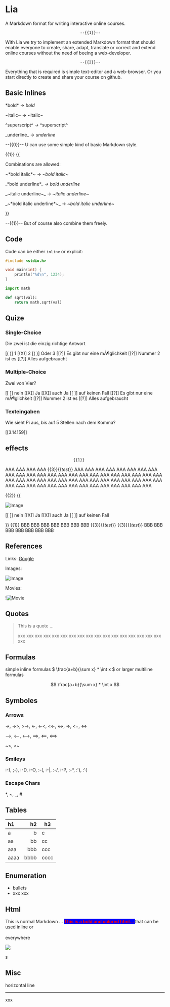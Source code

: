 <!--
Comments have to be placed in Htlml comment tags and can be put everywhere...

.123456789.123456789.123456789.123456789.123456789.123456789.123456789.123456789
-->


# Lia

A Markdown format for writing interactive online courses.


                                     --{{1}}--
With Lia we try to implement an extended Markdown format that should enable
everyone to create, share, adapt, translate or correct and extend online courses
without the need of beeing a web-developer.

                                     --{{2}}--
Everything that is required is simple text-editor and a web-browser. Or you
start directly to create and share your course on github.


## Basic Inlines

\*bold\* -> *bold*

\~italic\~ -> ~italic~

\^superscript\^ -> ^superscript^

\_underline\_ -> _underline_

--{{0}}--
U can use some simple kind of basic Markdown style.

{{1}}
{{

Combinations are allowed:

\~\*bold italic\*\~ -> ~*bold italic*~

\_\*bold underline\*\_ -> _*bold underline*_

\_\~italic underline\~\_ -> _~italic underline~_

\_\~\*bold italic underline\*\~\_ -> _~*bold italic underline*~_

}}

--{{1}}--
But of course also combine them freely.

## Code

Code can be either `inline` or explicit:

``` c
#include <stdio.h>

void main(int) {
    println("%d\n", 1234);
}
```

``` python
import math

def sqrt(val):
    return math.sqrt(val)
```

## Quize

### Single-Choice

Die zwei ist die einzig richtige Antwort

[( )] 1
[(X)] 2
[( )] Oder 3
[[?]] Es gibt nur eine mÃ¶glichkeit
[[?]] Nummer 2 ist es
[[?]] Alles aufgebraucht

### Multiple-Choice

Zwei von Vier?

[[ ]] nein
[[X]] Ja
[[X]] auch Ja
[[ ]] auf keinen Fall
[[?]] Es gibt nur eine mÃ¶glichkeit
[[?]] Nummer 2 ist es
[[?]] Alles aufgebraucht

### Texteingaben

Wie sieht Pi aus, bis auf 5 Stellen nach dem Komma?

[[3.14159]]

## effects

                                  {{1}}
AAA AAA AAA AAA {{3}}{{*test*}} AAA AAA AAA AAA AAA AAA AAA AAA AAA AAA AAA AAA
AAA AAA AAA AAA AAA AAA AAA AAA AAA AAA AAA AAA AAA AAA AAA AAA AAA AAA AAA AAA
AAA AAA AAA AAA AAA AAA AAA AAA AAA AAA AAA AAA AAA AAA AAA AAA AAA AAA AAA AAA

{{2}}
{{

![Image](http://package.elm-lang.org/assets/favicon.ico)

[[ ]] nein
[[X]] Ja
[[X]] auch Ja
[[ ]] auf keinen Fall

}}
                                  {{1}}
BBB BBB BBB BBB BBB BBB BBB {{3}}{{*test*}} {{3}}{{*test*}} BBB BBB BBB BBB BBB BBB BBB

## References

Links: [Google](http://www.google.de)

Images:

![Image](http://package.elm-lang.org/assets/favicon.ico)

Movies:

!![Movie](https://www.youtube.com/embed/EDp6UmaA9CM)

## Quotes

> This is a quote ...
>
> xxx xxx xxx xxx xxx xxx xxx xxx xxx
> xxx xxx xxx xxx xxx xxx xxx xxx xxx

## Formulas

simple inline formulas $ \frac{a+b}{\sum x} * \int x $
or larger multiline formulas

$$
\frac{a+b}{\sum x}
      * \int x
$$


## Symboles

### Arrows

->, ->>, >->, <-, <-<, <<-, <->, =>, <=, <=>

-->, <--, <-->, ==>, <==, <==>

~>, <~

### Smileys

:-), ;-), :-D, :-O, :-(, :-|, :-/, :-P, :-*, :'), :'(

### Escape Chars

\*, \~, \_, \#

## Tables

| h1   | h2   | h3   |
|:-----|-----:|------|
| a    |    b |  c   |
| aa   |   bb |  cc  |
| aaa  |  bbb | ccc  |
| aaaa | bbbb | cccc |

## Enumeration

* bullets
* xxx
  xxx

## Html

This is normal Markdown ...
<b id="test" style="background-color:blue;color:red">
This is a bold and colored html...
</b> that can be used inline or <br> <br> everywhere

<img src="http://package.elm-lang.org/assets/favicon.ico">

s


## Misc

horizontal line

---

xxx
